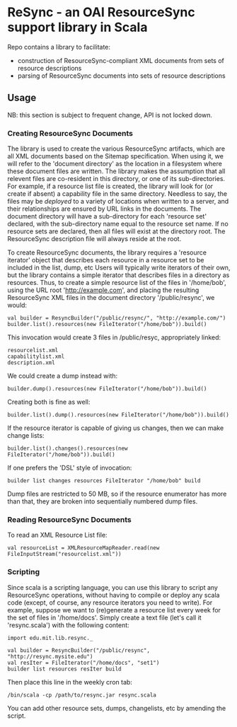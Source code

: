 # ReSync - an OAI ResourceSync support library in Scala #
Repo contains a library to facilitate:
* construction of ResourceSync-compliant XML documents from sets of resource descriptions
* parsing of ResourceSync documents into sets of resource descriptions

## Usage ##

NB: this section is subject to frequent change, API is not locked down.

### Creating ResourceSync Documents ###

The library is used to create the various ResourceSync artifacts, which are all XML documents
based on the Sitemap specification. When using it, we will refer to the 'document directory'
as the location in a filesystem where these document files are written. The library makes
the assumption that all relevent files are co-resident in this directory, or one of its
sub-directories. For example, if a resource list file is created, the library will look 
for (or create if absent) a capability file in the same directory. Needless to say,
the files may be _deployed_ to a variety of locations when written to a server, and their
relationships are ensured by URL links in the documents. The document directory will have a
sub-directory for each 'resource set' declared, with the sub-directory name equal to the 
resource set name. If no resource sets are declared, then all files will exist at the directory
root. The ResourceSync description file will always reside at the root.

To create ResourceSync documents, the library requires a 'resource iterator' object
that describes each resource in a resource set to be included in the list, dump, etc
Users will typically write iterators of their own, but the library contains a simple iterator
that describes files in a directory as resources. Thus, to create a simple resource list
of the files in '/home/bob', using the URL root 'http://example.com', and placing the
resulting ResourceSync XML files in the document directory '/public/resync', we would:

    val builder = ResyncBuilder("/public/resync/", "http://example.com/")
    builder.list().resources(new FileIterator("/home/bob")).build()

This invocation would create 3 files in /public/resyc, appropriately linked:

    resourcelist.xml
    capabilitylist.xml
    description.xml

We could create a dump instead with:

    builder.dump().resources(new FileIterator("/home/bob")).build()

Creating both is fine as well:

    builder.list().dump().resources(new FileIterator("/home/bob")).build()

If the resource iterator is capable of giving us changes, then we can make change lists:

    builder.list().changes().resources(new FileIterator("/home/bob")).build()

If one prefers the 'DSL' style of invocation:

    builder list changes resources FileIterator "/home/bob" build

Dump files are restricted to 50 MB, so if the resource enumerator has more than that, they are broken
into sequentially numbered dump files.

### Reading ResourceSync Documents ###

To read an XML Resource List file:

    val resourceList = XMLResourceMapReader.read(new FileInputStream("resourcelist.xml"))

### Scripting ###

Since scala is a scripting language, you can use this library to script any ResourceSync operations,
without having to compile or deploy any scala code (except, of course, any resource iterators you
need to write). For example, suppose we want to (re)generate a resource list every week for 
the set of files in '/home/docs'. Simply create a text file (let's call it 'resync.scala')
with the following content:

    import edu.mit.lib.resync._

    val builder = ResyncBuilder("/public/resync", "http://resync.mysite.edu")
    val resIter = FileIterator("/home/docs", "set1")
    builder list resources resIter build

Then place this line in the weekly cron tab:

    /bin/scala -cp /path/to/resync.jar resync.scala

You can add other resource sets, dumps, changelists, etc by amending the script.

